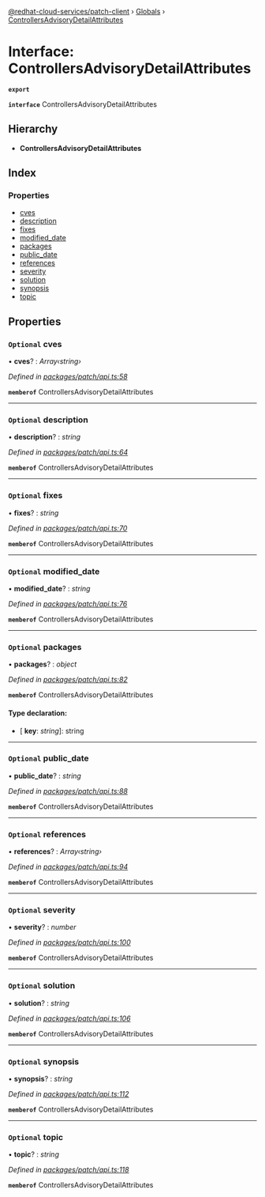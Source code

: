 [@redhat-cloud-services/patch-client](../README.md) › [Globals](../globals.md) › [ControllersAdvisoryDetailAttributes](controllersadvisorydetailattributes.md)

# Interface: ControllersAdvisoryDetailAttributes

**`export`** 

**`interface`** ControllersAdvisoryDetailAttributes

## Hierarchy

* **ControllersAdvisoryDetailAttributes**

## Index

### Properties

* [cves](controllersadvisorydetailattributes.md#optional-cves)
* [description](controllersadvisorydetailattributes.md#optional-description)
* [fixes](controllersadvisorydetailattributes.md#optional-fixes)
* [modified_date](controllersadvisorydetailattributes.md#optional-modified_date)
* [packages](controllersadvisorydetailattributes.md#optional-packages)
* [public_date](controllersadvisorydetailattributes.md#optional-public_date)
* [references](controllersadvisorydetailattributes.md#optional-references)
* [severity](controllersadvisorydetailattributes.md#optional-severity)
* [solution](controllersadvisorydetailattributes.md#optional-solution)
* [synopsis](controllersadvisorydetailattributes.md#optional-synopsis)
* [topic](controllersadvisorydetailattributes.md#optional-topic)

## Properties

### `Optional` cves

• **cves**? : *Array‹string›*

*Defined in [packages/patch/api.ts:58](https://github.com/RedHatInsights/javascript-clients/blob/e5f39d2/packages/patch/api.ts#L58)*

**`memberof`** ControllersAdvisoryDetailAttributes

___

### `Optional` description

• **description**? : *string*

*Defined in [packages/patch/api.ts:64](https://github.com/RedHatInsights/javascript-clients/blob/e5f39d2/packages/patch/api.ts#L64)*

**`memberof`** ControllersAdvisoryDetailAttributes

___

### `Optional` fixes

• **fixes**? : *string*

*Defined in [packages/patch/api.ts:70](https://github.com/RedHatInsights/javascript-clients/blob/e5f39d2/packages/patch/api.ts#L70)*

**`memberof`** ControllersAdvisoryDetailAttributes

___

### `Optional` modified_date

• **modified_date**? : *string*

*Defined in [packages/patch/api.ts:76](https://github.com/RedHatInsights/javascript-clients/blob/e5f39d2/packages/patch/api.ts#L76)*

**`memberof`** ControllersAdvisoryDetailAttributes

___

### `Optional` packages

• **packages**? : *object*

*Defined in [packages/patch/api.ts:82](https://github.com/RedHatInsights/javascript-clients/blob/e5f39d2/packages/patch/api.ts#L82)*

**`memberof`** ControllersAdvisoryDetailAttributes

#### Type declaration:

* \[ **key**: *string*\]: string

___

### `Optional` public_date

• **public_date**? : *string*

*Defined in [packages/patch/api.ts:88](https://github.com/RedHatInsights/javascript-clients/blob/e5f39d2/packages/patch/api.ts#L88)*

**`memberof`** ControllersAdvisoryDetailAttributes

___

### `Optional` references

• **references**? : *Array‹string›*

*Defined in [packages/patch/api.ts:94](https://github.com/RedHatInsights/javascript-clients/blob/e5f39d2/packages/patch/api.ts#L94)*

**`memberof`** ControllersAdvisoryDetailAttributes

___

### `Optional` severity

• **severity**? : *number*

*Defined in [packages/patch/api.ts:100](https://github.com/RedHatInsights/javascript-clients/blob/e5f39d2/packages/patch/api.ts#L100)*

**`memberof`** ControllersAdvisoryDetailAttributes

___

### `Optional` solution

• **solution**? : *string*

*Defined in [packages/patch/api.ts:106](https://github.com/RedHatInsights/javascript-clients/blob/e5f39d2/packages/patch/api.ts#L106)*

**`memberof`** ControllersAdvisoryDetailAttributes

___

### `Optional` synopsis

• **synopsis**? : *string*

*Defined in [packages/patch/api.ts:112](https://github.com/RedHatInsights/javascript-clients/blob/e5f39d2/packages/patch/api.ts#L112)*

**`memberof`** ControllersAdvisoryDetailAttributes

___

### `Optional` topic

• **topic**? : *string*

*Defined in [packages/patch/api.ts:118](https://github.com/RedHatInsights/javascript-clients/blob/e5f39d2/packages/patch/api.ts#L118)*

**`memberof`** ControllersAdvisoryDetailAttributes
